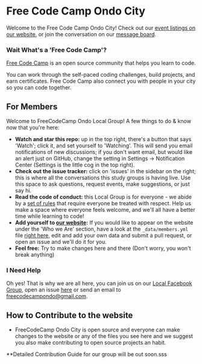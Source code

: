 Free Code Camp Ondo City
=======================

Welcome to the Free Code Camp Ondo City! Check out our [event listings on our website](http://freecodecamp.github.io), or join the conversation on our [message board](https://github.com/freecodecampondo/freecodecamp,github.io/issues).

### Wait What's a 'Free Code Camp'?

[Free Code Camp](http://freecodecamp.com) is an open source community that helps you learn to code.

You can work through the self-paced coding challenges, build projects, and earn certificates. Free Code Camp also connect you with people in your city so you can code together.



## For Members

Welcome to FreeCodeCamp Ondo Local Group! A few things to do & know now that you're here:

 - **Watch and star this repo:** up in the top right, there's a button that says 'Watch'; click it, and set yourself to 'Watching'. This will send you email notifications of new discussions; if you don't want email, but would like an alert just on GitHub, change the setting in Settings -> Notification Center (Settings is the little cog in the top right).
 - **Check out the issue tracker:** click on 'issues' in the sidebar on the right; this is where all the conversations this study groups is having live. Use this space to ask questions, request events, make suggestions, or just say hi.
 - **Read the code of conduct:** this Local Group is for everyone - we abide by a [set of rules](https://github.com/FreeCodeCampOndo/freecodecampondo.github.io/blob/master/codeOfConduct.md) that require everyone be treated with respect. Help us make a space where everyone feels welcome, and we'll all have a better time while learning to code!
 - **Add yourself to [our website](http://freecodecampondo.github.io):** If you would like to appear on the website under the 'Who we Are' section, have a look at the `_data/members.yml` file [right here](https://github.com/FreeCodeCampOndo/freecodecampondo.github.io/blob/master/_data/members.yml), edit and add your own data and submit a pull request, or open an issue and we'll do it for you.
 - **Feel free:** Try to make changes here and there (Don't worry, you won't break anything)


### I Need Help

Oh yes! That is why we are all here, you can join us on our [Local Facebook Group](https://facebook.com/groups/free.code.camp.ondo/), open an issue [here](https://github.com/FreeCodeCampOndo/freecodecampondo.github.io/issues) or send an email to freecodecampondo@gmail.com.

## How to Contribute to the website
- FreeCodeCamp Ondo City is open source and everyone can make changes to the website or any of the files you see here and we suggest you also make contributing to open source projects an habit.

**Detailed Contribution Guide for our group will be out soon.sss